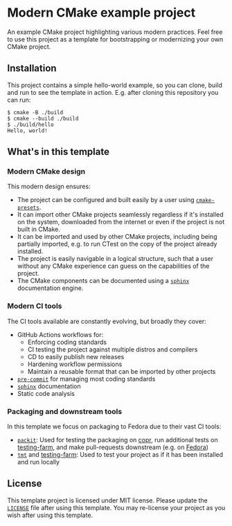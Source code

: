 # Modern CMake example project

An example CMake project highlighting various modern practices. Feel free to
use this project as a template for bootstrapping or modernizing your own CMake
project.

## Installation

This project contains a simple hello-world example, so you can clone, build and
run to see the template in action. E.g. after cloning this repository you can
run:

```console
$ cmake -B ./build
$ cmake --build ./build
$ ./build/hello
Hello, world!
```

## What's in this template

### Modern CMake design

This modern design ensures:

- The project can be configured and built easily by a user using
  [`cmake-presets`][cmake-presets].
- It can import other CMake projects seamlessly regardless if it's installed
  on the system, downloaded from the internet or even if the project is not
  built in CMake.
- It can be imported and used by other CMake projects, including being
  partially imported, e.g. to run CTest on the copy of the project already
  installed.
- The project is easily navigable in a logical structure, such that a user
  without any CMake experience can guess on the capabilities of the project.
- The CMake components can be documented using a [`sphinx`][sphinx]
  documentation engine.

### Modern CI tools

The CI tools available are constantly evolving, but broadly they cover:

- GitHub Actions workflows for:
  - Enforcing coding standards
  - CI testing the project against multiple distros and compilers
  - CD to easily publish new releases
  - Hardening workflow permissions
  - Maintain a reusable format that can be imported by other projects
- [`pre-commit`][pre-commit] for managing most coding standards
- [`sphinx`][sphinx] documentation
- Static code analysis

### Packaging and downstream tools

In this template we focus on packaging to Fedora due to their vast CI tools:

- [`packit`][packit]: Used for testing the packaging on [copr], run additional
  tests on [testing-farm], and make pull-requests downstream (e.g. on [Fedora])
- [`tmt`][tmt] and [testing-farm]: Used to test your project as if it has been
  installed and run locally

## License

This template project is licensed under MIT license. Please update the
[`LICENSE`](LICENSE) file after using this template. You may re-license your
project as you wish after using this template.

[cmake-presets]: https://cmake.org/cmake/help/latest/manual/cmake-presets.7.html
[copr]: https://copr.fedorainfracloud.org/
[fedora]: https://src.fedoraproject.org/
[packit]: https://packit.dev
[pre-commit]: https://pre-commit.com/
[sphinx]: https://docs.readthedocs.io/en/stable/intro/getting-started-with-sphinx.html
[testing-farm]: https://docs.testing-farm.io/Testing%20Farm/0.1/index.html
[tmt]: https://tmt.readthedocs.io/en/stable/
